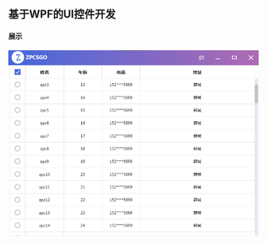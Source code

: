 <h2>基于WPF的UI控件开发</h2>
<h4>展示</h4>
<img src="https://github.com/zpcsgo/WPFUI/blob/master/Images/2019-01-07_203421.png"/>
